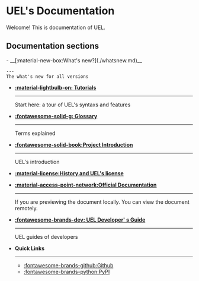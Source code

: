<!-- This is the documentation of UEL -->

# UEL's Documentation

Welcome! This is documentation of UEL.

## Documentation sections
<div class="grid cards" markdown>
- __[:material-new-box:What's new?](./whatsnew.md)__

    ---
    The what's new for all versions

- __[:material-lightbulb-on: Tutorials](./tutorial.md)__

    ---
    Start here: a tour of UEL's syntaxs and features

- __[:fontawesome-solid-g: Glossary](./glossary.md)__

    ---
    Terms explained

- __[:fontawesome-solid-book:Project Introduction](./introduction.md)__

    ---
    UEL's introduction

- __[:material-license:History and UEL's license](history_and_licenses.md)__

- __[:material-access-point-network:Official Documentation](https://user-11150.github.io/puel)__

    ---
    If you are previewing the document locally. You can view the document remotely.

- __[:fontawesome-brands-dev: UEL Developer' s Guide](./dev-guide/index.md)__

    ---
    UEL guides of developers

- __Quick Links__

    ---
    * [:fontawesome-brands-github:Github](https://github.com/user-11150/puel)
    * [:fontawesome-brands-python:PyPI](https://pypi.org/project/uel)

</div>

